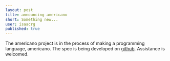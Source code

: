 ```yaml
---
layout: post
title: announcing americano
short: Something new...
user: isaacrg
published: true
---
```


The americano project is in the process of making a programming language, americano. The spec is being developed on [github](https://github.com/americano-project/spec). Assistance is welcomed.